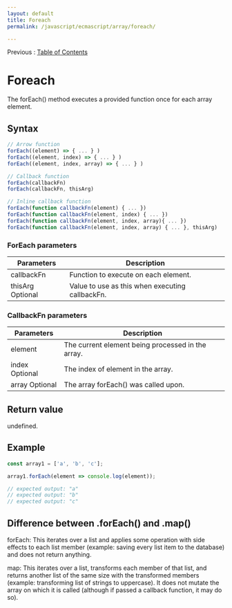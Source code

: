 ```yaml
---
layout: default
title: Foreach
permalink: /javascript/ecmascript/array/foreach/

---
```


Previous : [Table of Contents](./index.md)


# Foreach

The forEach() method executes a provided function once for each array element.

## Syntax
```javascript
// Arrow function
forEach((element) => { ... } )
forEach((element, index) => { ... } )
forEach((element, index, array) => { ... } )

// Callback function
forEach(callbackFn)
forEach(callbackFn, thisArg)

// Inline callback function
forEach(function callbackFn(element) { ... })
forEach(function callbackFn(element, index) { ... })
forEach(function callbackFn(element, index, array){ ... })
forEach(function callbackFn(element, index, array) { ... }, thisArg)
```

### ForEach parameters
| Parameters | Description |
| ---------- | ----------- |
| callbackFn | Function to execute on each element. |
| thisArg Optional | Value to use as this when executing callbackFn. |

### CallbackFn parameters
| Parameters | Description |
| ---------- | ----------- |
| element | The current element being processed in the array. |
| index Optional | The index of element in the array. |
| array Optional | The array forEach() was called upon. |


## Return value
undefined.


## Example
```javascript
const array1 = ['a', 'b', 'c'];

array1.forEach(element => console.log(element));

// expected output: "a"
// expected output: "b"
// expected output: "c"
```


## Difference between .forEach() and .map()

forEach: This iterates over a list and applies some operation with side effects to each list member (example: saving every list item to the database) and does not return anything.

map: This iterates over a list, transforms each member of that list, and returns another list of the same size with the transformed members (example: transforming list of strings to uppercase). It does not mutate the array on which it is called (although if passed a callback function, it may do so).